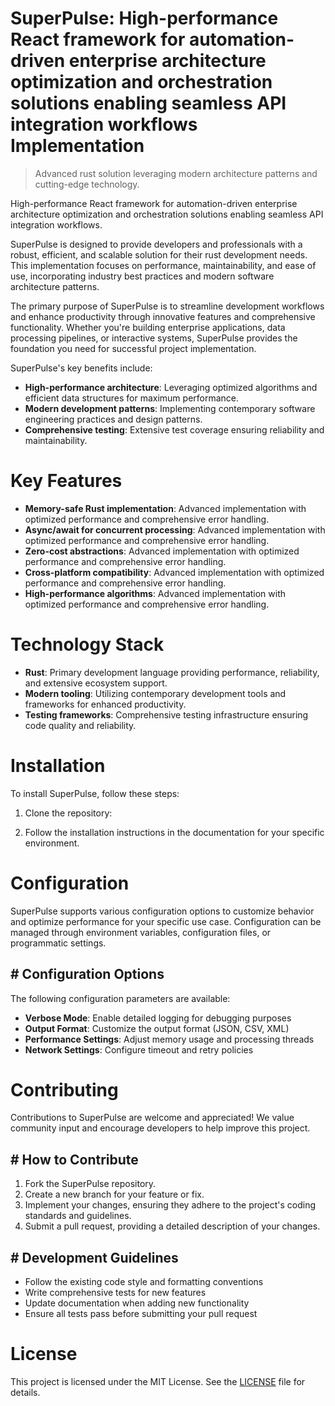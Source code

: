 <!-- fallback_SuperPulse_20250727053742_76680 -->

# SuperPulse: High-performance React framework for automation-driven enterprise architecture optimization and orchestration solutions enabling seamless API integration workflows Implementation
> Advanced rust solution leveraging modern architecture patterns and cutting-edge technology.

High-performance React framework for automation-driven enterprise architecture optimization and orchestration solutions enabling seamless API integration workflows.

SuperPulse is designed to provide developers and professionals with a robust, efficient, and scalable solution for their rust development needs. This implementation focuses on performance, maintainability, and ease of use, incorporating industry best practices and modern software architecture patterns.

The primary purpose of SuperPulse is to streamline development workflows and enhance productivity through innovative features and comprehensive functionality. Whether you're building enterprise applications, data processing pipelines, or interactive systems, SuperPulse provides the foundation you need for successful project implementation.

SuperPulse's key benefits include:

* **High-performance architecture**: Leveraging optimized algorithms and efficient data structures for maximum performance.
* **Modern development patterns**: Implementing contemporary software engineering practices and design patterns.
* **Comprehensive testing**: Extensive test coverage ensuring reliability and maintainability.

# Key Features

* **Memory-safe Rust implementation**: Advanced implementation with optimized performance and comprehensive error handling.
* **Async/await for concurrent processing**: Advanced implementation with optimized performance and comprehensive error handling.
* **Zero-cost abstractions**: Advanced implementation with optimized performance and comprehensive error handling.
* **Cross-platform compatibility**: Advanced implementation with optimized performance and comprehensive error handling.
* **High-performance algorithms**: Advanced implementation with optimized performance and comprehensive error handling.

# Technology Stack

* **Rust**: Primary development language providing performance, reliability, and extensive ecosystem support.
* **Modern tooling**: Utilizing contemporary development tools and frameworks for enhanced productivity.
* **Testing frameworks**: Comprehensive testing infrastructure ensuring code quality and reliability.

# Installation

To install SuperPulse, follow these steps:

1. Clone the repository:


2. Follow the installation instructions in the documentation for your specific environment.

# Configuration

SuperPulse supports various configuration options to customize behavior and optimize performance for your specific use case. Configuration can be managed through environment variables, configuration files, or programmatic settings.

## # Configuration Options

The following configuration parameters are available:

* **Verbose Mode**: Enable detailed logging for debugging purposes
* **Output Format**: Customize the output format (JSON, CSV, XML)
* **Performance Settings**: Adjust memory usage and processing threads
* **Network Settings**: Configure timeout and retry policies

# Contributing

Contributions to SuperPulse are welcome and appreciated! We value community input and encourage developers to help improve this project.

## # How to Contribute

1. Fork the SuperPulse repository.
2. Create a new branch for your feature or fix.
3. Implement your changes, ensuring they adhere to the project's coding standards and guidelines.
4. Submit a pull request, providing a detailed description of your changes.

## # Development Guidelines

* Follow the existing code style and formatting conventions
* Write comprehensive tests for new features
* Update documentation when adding new functionality
* Ensure all tests pass before submitting your pull request

# License

This project is licensed under the MIT License. See the [LICENSE](https://github.com/marcmotta/SuperPulse/blob/main/LICENSE) file for details.

